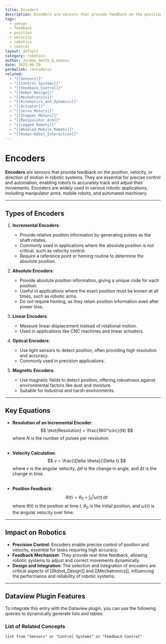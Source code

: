 ```yaml
---
title: Encoders
description: Encoders are sensors that provide feedback on the position, velocity, or direction of motion in robotic systems, essential for precise control and automation.
tags:
  - sensor
  - feedback
  - position
  - velocity
  - robotics
  - control
layout: default
category: robotics
author: Jordan_Smith_&_Gemini
date: 2025-04-29
permalink: /encoders/
related:
  - "[[Sensors]]"
  - "[[Control Systems]]"
  - "[[Feedback_Control]]"
  - "[[Robot_Design]]"
  - "[[Mechatronics]]"
  - "[[Kinematics_and_Dynamics]]"
  - "[[Actuator]]"
  - "[[Servo Motors]]"
  - "[[Stepper Motors]]"
  - "[[Manipulator Arm]]"
  - "[[Legged Robots]]"
  - "[[Wheeled_Mobile_Robots]]"
  - "[[Human-Robot_Interaction]]"
---
```


# Encoders

**Encoders** are sensors that provide feedback on the position, velocity, or direction of motion in robotic systems. They are essential for precise control and automation, enabling robots to accurately track and adjust their movements. Encoders are widely used in various robotic applications, including manipulator arms, mobile robots, and automated machinery.

---

## Types of Encoders

1. **Incremental Encoders**:
   - Provide relative position information by generating pulses as the shaft rotates.
   - Commonly used in applications where the absolute position is not critical, such as velocity control.
   - Require a reference point or homing routine to determine the absolute position.

2. **Absolute Encoders**:
   - Provide absolute position information, giving a unique code for each position.
   - Useful in applications where the exact position must be known at all times, such as robotic arms.
   - Do not require homing, as they retain position information even after power loss.

3. **Linear Encoders**:
   - Measure linear displacement instead of rotational motion.
   - Used in applications like CNC machines and linear actuators.

4. **Optical Encoders**:
   - Use light sensors to detect position, often providing high resolution and accuracy.
   - Commonly used in precision applications.

5. **Magnetic Encoders**:
   - Use magnetic fields to detect position, offering robustness against environmental factors like dust and moisture.
   - Suitable for industrial and harsh environments.

---

## Key Equations

- **Resolution of an Incremental Encoder**:
  $$
  \text{Resolution} = \frac{360^\circ}{N}
  $$
  where $N$ is the number of pulses per revolution.
  <br></br>

- **Velocity Calculation**:
  $$
  v = \frac{\Delta \theta}{\Delta t}
  $$
  where $v$ is the angular velocity, $\Delta \theta$ is the change in angle, and $\Delta t$ is the change in time.
  <br></br>

- **Position Feedback**:
  $$
  \theta(t) = \theta_0 + \int_{0}^{t} \omega(\tau) \, d\tau
  $$
  where $\theta(t)$ is the position at time $t$, $\theta_0$ is the initial position, and $\omega(\tau)$ is the angular velocity over time.

---

## Impact on Robotics

- **Precision Control**: Encoders enable precise control of position and velocity, essential for tasks requiring high accuracy.
- **Feedback Mechanism**: They provide real-time feedback, allowing robotic systems to adjust and correct movements dynamically.
- **Design and Integration**: The selection and integration of encoders are critical aspects of [[Robot_Design]] and [[Mechatronics]], influencing the performance and reliability of robotic systems.

---

## Dataview Plugin Features

To integrate this entry with the Dataview plugin, you can use the following queries to dynamically generate lists and tables:

### List of Related Concepts
```dataview
list from "Sensors" or "Control Systems" or "Feedback Control"
```



